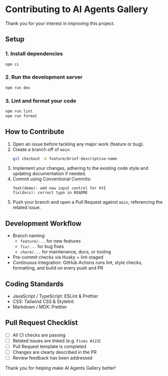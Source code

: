 # Contributing to AI Agents Gallery

Thank you for your interest in improving this project.

## Setup

### 1. Install dependencies

```bash
npm ci
```

### 2. Run the development server

```bash
npm run dev
```

### 3. Lint and format your code

```bash
npm run lint
npm run format
```

## How to Contribute

1. Open an issue before tackling any major work (feature or bug).
2. Create a branch off of `main`:
   ```bash
   git checkout -b feature/brief-descriptive-name
   ```
3. Implement your changes, adhering to the existing code style and updating documentation if needed.
4. Commit using Conventional Commits:
   ```
   feat(demo): add new input control for XYZ
   fix(docs): correct typo in README
   ```
5. Push your branch and open a Pull Request against `main`, referencing the related issue.

## Development Workflow

- Branch naming:
  - `feature/...` for new features
  - `fix/...` for bug fixes
  - `chore/...` for maintenance, docs, or tooling
- Pre-commit checks via Husky + lint-staged
- Continuous Integration: GitHub Actions runs lint, style checks, formatting, and build on every push and PR

## Coding Standards

- JavaScript / TypeScript: ESLint & Prettier
- CSS: Tailwind CSS & Stylelint
- Markdown / MDX: Prettier

## Pull Request Checklist

- [ ] All CI checks are passing
- [ ] Related issues are linked (e.g. `Fixes #123`)
- [ ] Pull Request template is completed
- [ ] Changes are clearly described in the PR
- [ ] Review feedback has been addressed

Thank you for helping make AI Agents Gallery better!

